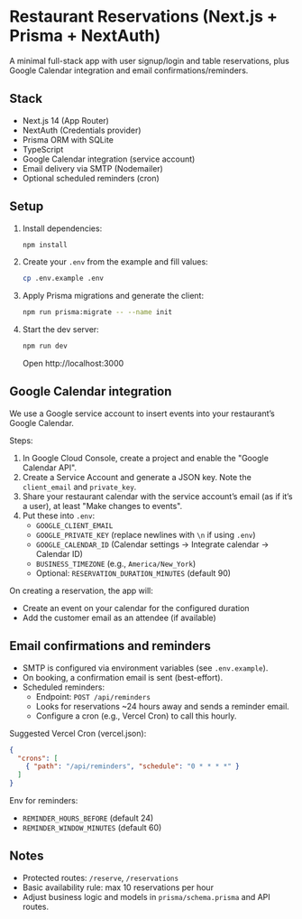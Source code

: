 # Restaurant Reservations (Next.js + Prisma + NextAuth)

A minimal full-stack app with user signup/login and table reservations, plus Google Calendar integration and email confirmations/reminders.

## Stack

- Next.js 14 (App Router)
- NextAuth (Credentials provider)
- Prisma ORM with SQLite
- TypeScript
- Google Calendar integration (service account)
- Email delivery via SMTP (Nodemailer)
- Optional scheduled reminders (cron)

## Setup

1. Install dependencies:
   ```bash
   npm install
   ```

2. Create your `.env` from the example and fill values:
   ```bash
   cp .env.example .env
   ```

3. Apply Prisma migrations and generate the client:
   ```bash
   npm run prisma:migrate -- --name init
   ```

4. Start the dev server:
   ```bash
   npm run dev
   ```
   Open http://localhost:3000

## Google Calendar integration

We use a Google service account to insert events into your restaurant’s Google Calendar.

Steps:
1. In Google Cloud Console, create a project and enable the "Google Calendar API".
2. Create a Service Account and generate a JSON key. Note the `client_email` and `private_key`.
3. Share your restaurant calendar with the service account’s email (as if it’s a user), at least "Make changes to events".
4. Put these into `.env`:
   - `GOOGLE_CLIENT_EMAIL`
   - `GOOGLE_PRIVATE_KEY` (replace newlines with `\n` if using `.env`)
   - `GOOGLE_CALENDAR_ID` (Calendar settings → Integrate calendar → Calendar ID)
   - `BUSINESS_TIMEZONE` (e.g., `America/New_York`)
   - Optional: `RESERVATION_DURATION_MINUTES` (default 90)

On creating a reservation, the app will:
- Create an event on your calendar for the configured duration
- Add the customer email as an attendee (if available)

## Email confirmations and reminders

- SMTP is configured via environment variables (see `.env.example`).
- On booking, a confirmation email is sent (best-effort).
- Scheduled reminders:
  - Endpoint: `POST /api/reminders`
  - Looks for reservations ~24 hours away and sends a reminder email.
  - Configure a cron (e.g., Vercel Cron) to call this hourly.

Suggested Vercel Cron (vercel.json):
```json
{
  "crons": [
    { "path": "/api/reminders", "schedule": "0 * * * *" }
  ]
}
```

Env for reminders:
- `REMINDER_HOURS_BEFORE` (default 24)
- `REMINDER_WINDOW_MINUTES` (default 60)

## Notes

- Protected routes: `/reserve`, `/reservations`
- Basic availability rule: max 10 reservations per hour
- Adjust business logic and models in `prisma/schema.prisma` and API routes.
